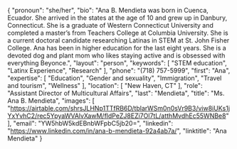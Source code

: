 {
  "pronoun": "she/her",
  "bio": "Ana B. Mendieta was born in Cuenca, Ecuador. She arrived in the states at the age of 10 and grew up in Danbury, Connecticut. She is a graduate of Western Connecticut University and completed a master’s from Teachers College at Columbia University. She is a current doctoral candidate researching Latinas in STEM at St. John Fisher College. Ana has been in higher education for the last eight years. She is a devoted dog and plant mom who likes staying active and is obsessed with everything Beyonce.",
  "layout": "person",
  "keywords": [
    "STEM education",
    "Latinx Experience",
    "Research"
  ],
  "phone": "(718) 757-5999",
  "first": "Ana",
  "expertise": [
    "Education",
    "Gender and sexuality",
    "Immigration",
    "Travel and tourism",
    "Wellness"
  ],
  "location": [
    "New Haven, CT"
  ],
  "role": "Assistant Director of Multicultural Affairs",
  "last": "Mendieta",
  "title": "Ms. Ana B. Mendieta",
  "images": [
    "https://airtable.com/shrsJLHNp1TTfRB6D/tblarWSm0n0sVr9B3/viw8iUKs1jYxYvhC2/rec5YpyaWVAlvXawM/fldPeZJ8EZi7Ol7tL/atthMvdhEc55WNBe8"
  ],
  "email": "YW5hbW5kdEBnbWFpbC5jb20=",
  "linkedin": "https://www.linkedin.com/in/ana-b-mendieta-92a4ab7a/",
  "linktitle": "Ana Mendieta"
}